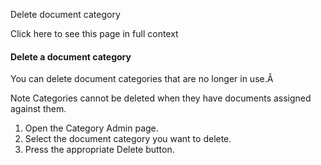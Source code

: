 Delete document category

Click here to see this page in full context

####  Delete a document category

You can delete document categories that are no longer in use.Â

Note  Categories cannot be deleted when they have documents assigned against
them.

  1. Open the Category Admin page. 
  2. Select the document category you want to delete. 
  3. Press the appropriate Delete button. 

